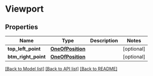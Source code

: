 # Viewport

## Properties
Name | Type | Description | Notes
------------ | ------------- | ------------- | -------------
**top_left_point** | [**OneOfPosition**](OneOfPosition.md) |  | [optional] 
**btm_right_point** | [**OneOfPosition**](OneOfPosition.md) |  | [optional] 

[[Back to Model list]](../README.md#documentation-for-models) [[Back to API list]](../README.md#documentation-for-api-endpoints) [[Back to README]](../README.md)


